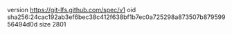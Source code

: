 version https://git-lfs.github.com/spec/v1
oid sha256:24cac192ab3ef6bec38c412f638bf1b7ec0a725298a873507b87959956494d0d
size 2801
